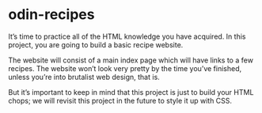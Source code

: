 # odin-recipes
It’s time to practice all of the HTML knowledge you have acquired. In this project, you are going to build a basic recipe website.

The website will consist of a main index page which will have links to a few recipes. The website won’t look very pretty by the time you’ve finished, unless you’re into brutalist web design, that is.

But it’s important to keep in mind that this project is just to build your HTML chops; we will revisit this project in the future to style it up with CSS.